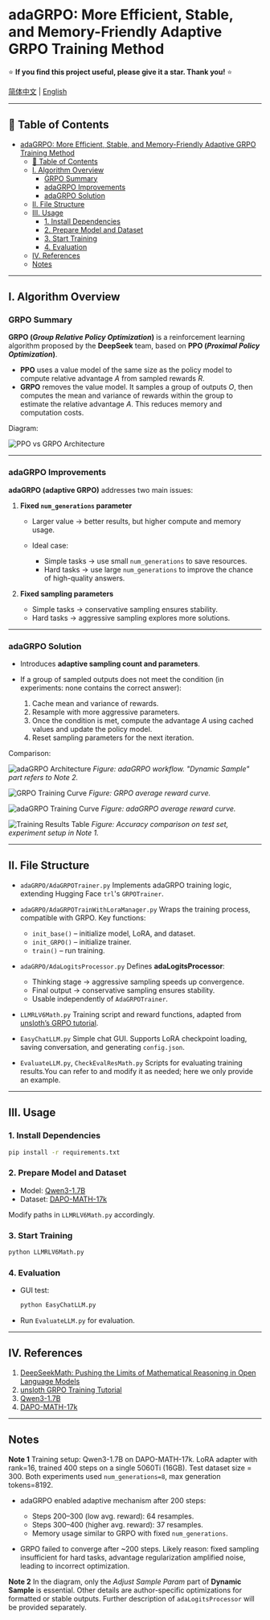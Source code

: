 # adaGRPO: More Efficient, Stable, and Memory-Friendly Adaptive GRPO Training Method

⭐ **If you find this project useful, please give it a star. Thank you!** ⭐

[简体中文](README_CN.md) | [English](README.md)

---

## 📑 Table of Contents

- [adaGRPO: More Efficient, Stable, and Memory-Friendly Adaptive GRPO Training Method](#adagrpo-more-efficient-stable-and-memory-friendly-adaptive-grpo-training-method)
  - [📑 Table of Contents](#-table-of-contents)
  - [I. Algorithm Overview](#i-algorithm-overview)
    - [GRPO Summary](#grpo-summary)
    - [adaGRPO Improvements](#adagrpo-improvements)
    - [adaGRPO Solution](#adagrpo-solution)
  - [II. File Structure](#ii-file-structure)
  - [III. Usage](#iii-usage)
    - [1. Install Dependencies](#1-install-dependencies)
    - [2. Prepare Model and Dataset](#2-prepare-model-and-dataset)
    - [3. Start Training](#3-start-training)
    - [4. Evaluation](#4-evaluation)
  - [IV. References](#iv-references)
  - [Notes](#notes)

---

## I. Algorithm Overview

### GRPO Summary

**GRPO (*Group Relative Policy Optimization*)** is a reinforcement learning algorithm proposed by the **DeepSeek** team, based on **PPO (*Proximal Policy Optimization*)**.

* **PPO** uses a value model of the same size as the policy model to compute relative advantage $A$ from sampled rewards $R$.
* **GRPO** removes the value model. It samples a group of outputs $O$, then computes the mean and variance of rewards within the group to estimate the relative advantage $A$. This reduces memory and computation costs.

Diagram:

![PPO vs GRPO Architecture](./assets/ppo_grpo_architecture.jpg)

---

### adaGRPO Improvements

**adaGRPO (adaptive GRPO)** addresses two main issues:

1. **Fixed `num_generations` parameter**

   * Larger value → better results, but higher compute and memory usage.
   * Ideal case:

     * Simple tasks → use small `num_generations` to save resources.
     * Hard tasks → use large `num_generations` to improve the chance of high-quality answers.

2. **Fixed sampling parameters**

   * Simple tasks → conservative sampling ensures stability.
   * Hard tasks → aggressive sampling explores more solutions.

---

### adaGRPO Solution

* Introduces **adaptive sampling count and parameters**.
* If a group of sampled outputs does not meet the condition (in experiments: none contains the correct answer):

  1. Cache mean and variance of rewards.
  2. Resample with more aggressive parameters.
  3. Once the condition is met, compute the advantage $A$ using cached values and update the policy model.
  4. Reset sampling parameters for the next iteration.

Comparison:

![adaGRPO Architecture](./assets/adagrpo_architecture.jpg)
*Figure: adaGRPO workflow. "Dynamic Sample" part refers to Note 2.*

![GRPO Training Curve](./assets/grpo_train.jpg)
*Figure: GRPO average reward curve.*

![adaGRPO Training Curve](./assets/adagrpo_train.jpg)
*Figure: adaGRPO average reward curve.*

![Training Results Table](./assets/train_result_table.jpg)
*Figure: Accuracy comparison on test set, experiment setup in Note 1.*

---

## II. File Structure

* `adaGRPO/AdaGRPOTrainer.py`
  Implements adaGRPO training logic, extending Hugging Face `trl`'s `GRPOTrainer`.

* `adaGRPO/AdaGRPOTrainWithLoraManager.py`
  Wraps the training process, compatible with GRPO.
  Key functions:

  * `init_base()` – initialize model, LoRA, and dataset.
  * `init_GRPO()` – initialize trainer.
  * `train()` – run training.

* `adaGRPO/AdaLogitsProcessor.py`
  Defines **adaLogitsProcessor**:

  * Thinking stage → aggressive sampling speeds up convergence.
  * Final output → conservative sampling ensures stability.
  * Usable independently of `AdaGRPOTrainer`.

* `LLMRLV6Math.py`
  Training script and reward functions, adapted from
  [unsloth’s GRPO tutorial](https://colab.research.google.com/github/unslothai/notebooks/blob/main/nb/Qwen3_%2814B%29-Reasoning-Conversational.ipynb).

* `EasyChatLLM.py`
  Simple chat GUI. Supports LoRA checkpoint loading, saving conversation, and generating `config.json`.

* `EvaluateLLM.py`, `CheckEvalResMath.py`
  Scripts for evaluating training results.You can refer to and modify it as needed; here we only provide an example.


---

## III. Usage

### 1. Install Dependencies

```bash
pip install -r requirements.txt
```

### 2. Prepare Model and Dataset

* Model: [Qwen3-1.7B](https://huggingface.co/Qwen/Qwen3-1.7B)
* Dataset: [DAPO-MATH-17k](https://huggingface.co/datasets/BytedTsinghua-SIA/DAPO-Math-17k)

Modify paths in `LLMRLV6Math.py` accordingly.

### 3. Start Training

```bash
python LLMRLV6Math.py
```

### 4. Evaluation

* GUI test:

  ```bash
  python EasyChatLLM.py
  ```

* Run `EvaluateLLM.py` for evaluation.

---

## IV. References

1. [DeepSeekMath: Pushing the Limits of Mathematical Reasoning in Open Language Models](https://arxiv.org/abs/2402.03300)
2. [unsloth GRPO Training Tutorial](https://colab.research.google.com/github/unslothai/notebooks/blob/main/nb/Qwen3_%2814B%29-Reasoning-Conversational.ipynb)
3. [Qwen3-1.7B](https://huggingface.co/Qwen/Qwen3-1.7B)
4. [DAPO-MATH-17k](https://huggingface.co/datasets/BytedTsinghua-SIA/DAPO-Math-17k)

---

## Notes

**Note 1**
Training setup: Qwen3-1.7B on DAPO-MATH-17k.
LoRA adapter with rank=16, trained 400 steps on a single 5060Ti (16GB).
Test dataset size = 300. Both experiments used `num_generations=8`, max generation tokens=8192.

* adaGRPO enabled adaptive mechanism after 200 steps:

  * Steps 200–300 (low avg. reward): 64 resamples.
  * Steps 300–400 (higher avg. reward): 37 resamples.
  * Memory usage similar to GRPO with fixed `num_generations`.
* GRPO failed to converge after ~200 steps. Likely reason: fixed sampling insufficient for hard tasks, advantage regularization amplified noise, leading to incorrect optimization.

**Note 2**
In the diagram, only the *Adjust Sample Param* part of **Dynamic Sample** is essential.
Other details are author-specific optimizations for formatted or stable outputs.
Further description of `adaLogitsProcessor` will be provided separately.
